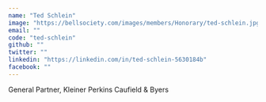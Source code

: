 ```yaml
---
name: "Ted Schlein"
image: "https://bellsociety.com/images/members/Honorary/ted-schlein.jpg"
email: ""
code: "ted-schlein"
github: ""
twitter: ""
linkedin: "https://linkedin.com/in/ted-schlein-5630184b"
facebook: ""
---
```

General Partner, Kleiner Perkins Caufield & Byers
